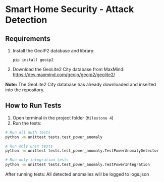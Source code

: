 # Smart Home Security - Attack Detection

## Requirements

1. Install the GeoIP2 database and library:
    ```
    pip install geoip2
    ```

2. Download the GeoLite2 City database from MaxMind:
    https://dev.maxmind.com/geoip/geoip2/geolite2/
    
**Note:** The GeoLite2 City database has already downloaded and inserted into the repository.

## How to Run Tests

1. Open terminal in the project folder (`Milestone 4`)
2. Run the tests:
```bash
# Run all auth tests
python -m unittest tests.test_power_anomaly

# Run only unit tests
python -m unittest tests.test_power_anomaly.TestPowerAnomalyDetector

# Run only integration tests
python -m unittest tests.test_power_anomaly.TestPowerIntegration
```

After running tests:
All detected anomalies will be logged to logs.json